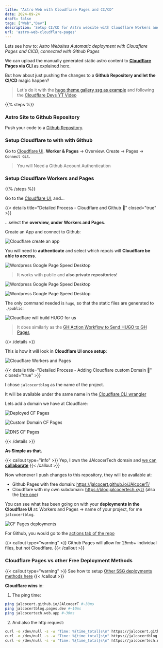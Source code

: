 ```yaml
---
title: "Astro Web with Cloudflare Pages and CI/CD"
date: 2024-09-24
draft: false
tags: ["Web","Dev"]
description: 'Setup CI/CD for Astro website with Cloudflare Workers and Pages (Github + CF WnP)'
url: 'astro-web-cloudflare-pages'
---
```


Lets see how to: *Astro Websites Automatic deployment with Cloudflare Pages and CICD, connected with Github Pages*

We can upload the manually generated static astro content to [**Cloudflare Pages via CLI** as explained here](https://jalcocert.github.io/JAlcocerT/understanding-astro-ssg-components/#faq).

But how about just pushing the changes to a **Github Repository and let the CI/CD** magic happen?

> Let's do it with the [hugo theme gallery ssg as example](https://github.com/IoTechCrafts/hugo-theme-gallery-ssg) and following the [Cloudflare Devs YT Video](https://www.youtube.com/watch?v=O4jV8Zz2w9I)


{{% steps %}}

### Astro Site to Github Repository

Push your code to a [Github Repository](https://jalcocert.github.io/JAlcocerT/github-gists).

### Setup Cloudflare to with with Github

Go to [Cloudflare UI](https://dash.cloudflare.com/). **Worker & Pages** -> Overview. Create -> Pages -> `Connect Git`.

> You will Need a Github Account Authentication

### Setup Cloudflare Workers and Pages


{{% /steps %}}

Go to the [Cloudflare UI](https://dash.cloudflare.com), and...

{{< details title="Detailed Process - Cloudflare and Github 📌" closed="true" >}}

...select the **overview, under Workers and Pages**.

Create an App and connect to Github:

![Cloudflare create an app](/blog_img/web/Cloudflare/Cloudflare-GithubPages.png)

You will need to **authenticate** and select which repo/s will **Cloudflare be able to access**.

![Wordpress Google Page Speed Desktop](/blog_img/web/Cloudflare/Cloudflare-Github-Connection.png)

> It works with public and **also private repositories**!

![Wordpress Google Page Speed Desktop](/blog_img/web/Cloudflare/Cloudflare-Github-Connection-Authorize.png)


![Wordpress Google Page Speed Desktop](/blog_img/web/Cloudflare/Cloudflare-Github-Connection-Deploy.png)

The only command needed is `hugo`, so that the static files are generated to `./public`:

![Cloudflare will build HUGO for us](/blog_img/web/Cloudflare/Cloudflare-GithubPages-HUGO.png)


> It does similarly as the [GH Action Workflow to Send HUGO to GH Pages](https://github.com/JAlcocerT/JAlcocerT/blob/main/.github/workflows/pages.yaml)

{{< /details >}}

This is how it will look in **Cloudflare UI once setup**:

![Cloudflare Workers and Pages](/blog_img/web/Cloudflare/Github-Cloudflare-WorkersnPages.png)

{{< details title="Detailed Process - Adding Cloudflare custom Domain 📌" closed="true" >}}

I chose `jalcocertblog` as the name of the project.

It will be available under the same name in the [Cloudflare CLI wrangler](/understanding-astro-ssg-components/#faq)

Lets add a domain we have at Cloudflare:

![Deployed CF Pages](/blog_img/web/Cloudflare/Cloudflare-Deployed-GHProject.png)

![Custom Domain CF Pages](/blog_img/web/Cloudflare/Cloudflare-Deployed-GHProject-customdomain.png)

![DNS CF Pages](/blog_img/web/Cloudflare/Cloudflare-Deployed-GHProject-customDNS.png)

{{< /details >}}


**As Simple as that.**

{{< callout type="info" >}}
  Yep, I own the JAlcocerTech domain and [we can **collaborate**](https://jalcocertech.xyz/) 
{{< /callout >}}

Now whenever I push changes to this repository, they will be available at:

* Github Pages with free domain: <https://jalcocert.github.io/JAlcocerT/>
* Cloudflare with my own subdomain: <https://blog.jalcocertech.xyz/> (also the [free one](https://jalcocertblog.pages.dev/))

You can see what has been going on with your **deployments in the Cloudflare UI** at: Workers and Pages -> name of your project, for me `jalcocertblog`.

![CF Pages deployments](/blog_img/web/Cloudflare/Cloudflare-Deployed-GHProject-deployments.png)

For Github, you would go to the [actions tab of the repo](https://github.com/JAlcocerT/JAlcocerT/actions)

{{< callout type="warning" >}}
Github Pages will allow for 25mb+ individual files, but not Cloudflare.
{{< /callout >}}


### Cloudflare Pages vs other Free Deployment Methods

{{< callout type="warning" >}}
See how to setup [Other SSG deployments methods here](https://jalcocert.github.io/JAlcocerT/create-your-website/#select-the-deployment-method)
{{< /callout >}}

**Cloudflare wins** in:

1. The ping time:

```sh
ping jalcocert.github.io/JAlcocerT #~30ms
ping jalcocertblog.pages.dev #~10ms
ping jalcocertech.web.app #~30ms
```

2. And also the http request:

```sh
curl -o /dev/null -s -w "Time: %{time_total}s\n" https://jalcocert.github.io/JAlcocerT #~0.28s
curl -o /dev/null -s -w "Time: %{time_total}s\n" https://jalcocertblog.pages.dev #~0.15s
curl -o /dev/null -s -w "Time: %{time_total}s\n" https://jalcocertech.web.app/ #~0.3s
```
